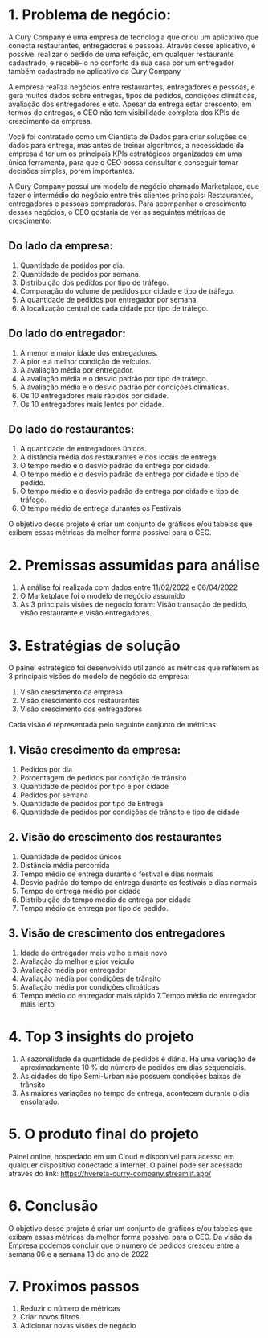 # 1. Problema de negócio:

A Cury Company é uma empresa de tecnologia que criou um aplicativo que conecta restaurantes, entregadores e pessoas. Através desse aplicativo, é possível realizar o pedido de uma refeição, em qualquer restaurante cadastrado, e recebê-lo no conforto da sua casa por um entregador também cadastrado no aplicativo da Cury Company

A empresa realiza negócios entre restaurantes, entregadores e pessoas, e gera muitos dados sobre entregas, tipos de pedidos, condições climáticas, avaliação dos entregadores e etc. Apesar da entrega estar crescento, em termos de entregas, o CEO não tem visibilidade completa dos KPIs de crescimento da empresa. 

Você foi contratado como um Cientista de Dados para criar soluções de dados para entrega, mas antes de treinar algoritmos, a necessidade da empresa é ter um os principais KPIs estratégicos organizados em uma única ferramenta, para que o CEO possa consultar e conseguir tomar decisões simples, porém importantes. 

A Cury Company possui um modelo de negócio chamado Marketplace, que fazer o intermédio do negócio entre três clientes principais: Restaurantes, entregadores e pessoas compradoras. Para acompanhar o crescimento desses negócios, o CEO gostaria de ver as seguintes métricas de crescimento:

## Do lado da empresa: 
1. Quantidade de pedidos por dia. 
2. Quantidade de pedidos por semana. 
3. Distribuição dos pedidos por tipo de tráfego. 
4. Comparação do volume de pedidos por cidade e tipo de tráfego. 
5. A quantidade de pedidos por entregador por semana. 
6. A localização central de cada cidade por tipo de tráfego. 



## Do lado do entregador: 
1. A menor e maior idade dos entregadores. 
2. A pior e a melhor condição de veículos. 
3. A avaliação média por entregador. 
4. A avaliação média e o desvio padrão por tipo de tráfego. 
5. A avaliação média e o desvio padrão por condições climáticas. 
6. Os 10 entregadores mais rápidos por cidade. 
7. Os 10 entregadores mais lentos por cidade. 



## Do lado do restaurantes: 
1. A quantidade de entregadores únicos. 
2. A distância média dos restaurantes e dos locais de entrega. 
3. O tempo médio e o desvio padrão de entrega por cidade. 
4. O tempo médio e o desvio padrão de entrega por cidade e tipo de pedido. 
5. O tempo médio e o desvio padrão de entrega por cidade e tipo de tráfego. 
6. O tempo médio de entrega durantes os Festivais


O objetivo desse projeto é criar um conjunto de gráficos e/ou tabelas que exibem essas métricas da melhor forma possível para o CEO.


# 2. Premissas assumidas para análise
1. A análise foi realizada com dados entre 11/02/2022 e 06/04/2022
2. O Marketplace foi o modelo de negócio assumido
3. As 3 principais visões de negócio foram: Visão transação de pedido, visão restaurante e visão entregadores.


# 3. Estratégias de solução
O painel estratégico foi desenvolvido utilizando as métricas que refletem as 3 principais visões do modelo de negócio da empresa:
1. Visão crescimento da empresa
2. Visão crescimento dos restaurantes
3. Visão crescimento dos entregadores

Cada visão é representada pelo seguinte conjunto de métricas:
  
## 1. Visão crescimento da empresa:
1. Pedidos por dia
2. Porcentagem de pedidos por condição de trânsito
3. Quantidade de pedidos por tipo e por cidade
4. Pedidos por semana
5. Quantidade de pedidos por tipo de Entrega
6. Quantidade de pedidos por condições de trânsito e tipo de cidade
  
## 2. Visão do crescimento dos restaurantes
1. Quantidade de pedidos únicos
2. Distância média percorrida
3. Tempo médio de entrega durante o festival e dias normais
4. Desvio padrão do tempo de entrega durante os festivais e dias normais
5. Tempo de entrega médio por cidade
6. Distribuição do tempo médio de entrega por cidade
7. Tempo médio de entrega por tipo de pedido.
  
## 3. Visão de crescimento dos entregadores
1. Idade do entregador mais velho e mais novo
2. Avaliação do melhor e pior veículo
3. Avaliação média por entregador
4. Avaliação média por condições de trânsito
5. Avaliação média por condições climáticas
6. Tempo médio do entregador mais rápido
7.Tempo médio do entregador mais lento


# 4. Top 3 insights do projeto
1. A sazonalidade da quantidade  de pedidos é diária. Há uma variação de aproximadamente 10 % do número de pedidos em dias sequenciais.
2. As cidades do tipo Semi-Urban não possuem condições baixas de trânsito
3. As maiores variações no tempo de entrega, acontecem durante o dia ensolarado.

# 5. O produto final do projeto
Painel online, hospedado em um Cloud e disponível para acesso em qualquer dispositivo conectado a internet. 
O painel pode ser acessado através do link: https://hvereta-curry-company.streamlit.app/

# 6. Conclusão 
O objetivo desse projeto é criar um conjunto de gráficos e/ou tabelas que exibam essas métricas da melhor forma possível para o CEO.
Da visão da Empresa podemos concluir que o número de pedidos cresceu entre a semana 06 e a semana 13 do ano de 2022
	
# 7. Proximos passos
1. Reduzir o número de métricas
2. Criar novos filtros
3. Adicionar novas visões de negócio 
	

